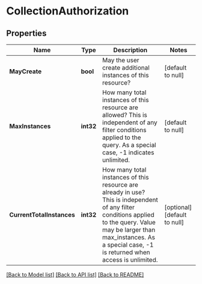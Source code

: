 # CollectionAuthorization

## Properties
Name | Type | Description | Notes
------------ | ------------- | ------------- | -------------
**MayCreate** | **bool** | May the user create additional instances of this resource? | [default to null]
**MaxInstances** | **int32** | How many total instances of this resource are allowed? This is independent of any filter conditions applied to the query. As a special case, -1 indicates unlimited. | [default to null]
**CurrentTotalInstances** | **int32** | How many total instances of this resource are already in use? This is independent of any filter conditions applied to the query. Value may be larger than max_instances. As a special case, -1 is returned when access is unlimited. | [optional] [default to null]

[[Back to Model list]](../README.md#documentation-for-models) [[Back to API list]](../README.md#documentation-for-api-endpoints) [[Back to README]](../README.md)

